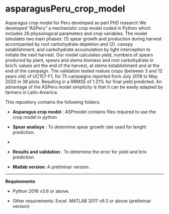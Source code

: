# asparagusPeru_crop_model
Asparagus crop model for Peru developed as part PhD research
We developed “ASPeru” a mechanistic crop model coded in Python which includes 26 physiological parameters and crop variables.  The model simulates two main phases: (1) spear growth and production during harvest accompanied by root carbohydrate depletion and (2). canopy establishment, and carbohydrate accumulation by light interception to initiate the next harvest. Our model calculates yield, numbers of spears produced by plant, spears and stems biomass and root carbohydrate in brix% values ant the end of the harvest, at stems establishment and at the end of the campaign. The validation tested mature crops (between 3 and 12 years old) of UC157-F1, for 75 campaigns reported from July 2018 to May 2020 in 38 plots. Resulting in a RRMSE of 1.21% for final yield predicted. An advantage of the ASPeru model simplicity is that it can be easily adapted by farmers in Latin-America.

This repository contains the following folders:
- **Asparagus crop model** : ASPmodel contains files required to use the crop model in python

- **Spear analisys** : To determine spear growth rate used for lenght prediction.
-
-  **Results and validation** : To determine the error for yield and brix prediction.

- **Matlab version**: A preliminar version .


-------------------------------------------------------------------------------------------------

**Requirements**
- Python  2016 v3.6 or above.

- Other requirements: Excel. MATLAB 2017 v9.3 or above (preliminar version)

